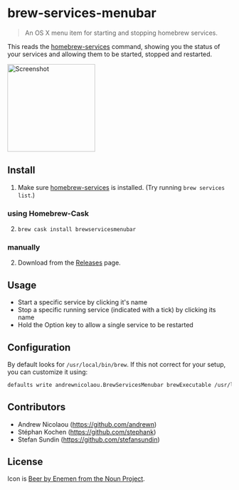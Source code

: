 brew-services-menubar
===

> An OS X menu item for starting and stopping homebrew services.

This reads the [homebrew-services](https://github.com/Homebrew/homebrew-services) command, showing you the status of your services and allowing them to be started, stopped and restarted.

<img src="docs/screenshot.png" alt="Screenshot" width="197">

## Install

1. Make sure [homebrew-services](https://github.com/Homebrew/homebrew-services) is installed.
(Try running `brew services list`.)

### using Homebrew-Cask

2. `brew cask install brewservicesmenubar`

### manually

2. Download from the [Releases](https://github.com/andrewn/brew-services-menubar/releases) page.

## Usage

- Start a specific service by clicking it's name
- Stop a specific running service (indicated with a tick) by clicking its name
- Hold the Option key to allow a single service to be restarted

## Configuration

By default looks for `/usr/local/bin/brew`. If this not correct for your setup,
you can customize it using:

```sh
defaults write andrewnicolaou.BrewServicesMenubar brewExecutable /usr/local/bin/brew
```

## Contributors

- Andrew Nicolaou (https://github.com/andrewn)
- Stéphan Kochen (https://github.com/stephank)
- Stefan Sundin (https://github.com/stefansundin)

## License

Icon is [Beer by Enemen from the Noun Project](https://thenounproject.com/search/?q=beer&i=783212).
